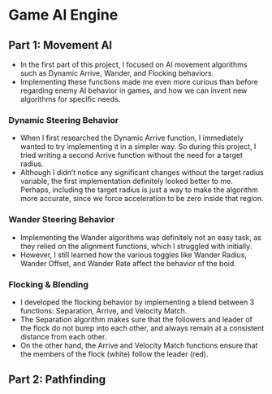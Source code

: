 # Game AI Engine

## Part 1: Movement AI

* In the first part of this project, I focused on AI movement algorithms such as Dynamic Arrive, Wander, and Flocking behaviors.
* Implementing these functions made me even more curious than before regarding enemy AI behavior in games, and how we can invent new algorithms for specific needs.

### Dynamic Steering Behavior
* When I first researched the Dynamic Arrive function, I immediately wanted to try implementing it in a simpler way. So during this project, I tried writing a second Arrive function without the need for a target radius.
* Although I didn’t notice any significant changes without the target radius variable, the first implementation definitely looked better to me. Perhaps, including the target radius is just a way to make the algorithm more accurate, since we force acceleration to be zero inside that region.

### Wander Steering Behavior
* Implementing the Wander algorithms was definitely not an easy task, as they relied on the alignment functions, which I struggled with initially.
* However, I still learned how the various toggles like Wander Radius, Wander Offset, and Wander Rate affect the behavior of the boid.

### Flocking & Blending
* I developed the flocking behavior by implementing a blend between 3 functions: Separation, Arrive, and Velocity Match.
* The Separation algorithm makes sure that the followers and leader of the flock do not bump into each other, and always remain at a consistent distance from each other.
* On the other hand, the Arrive and Velocity Match functions ensure that the members of the flock (white) follow the leader (red).

## Part 2: Pathfinding




